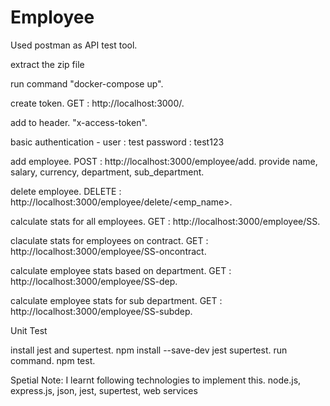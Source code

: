 # Employee

Used postman as API test tool.

extract the zip file

run 
command "docker-compose up".

create token.
GET : http://localhost:3000/.

add to header.
"x-access-token".

basic authentication - 
user : test
password : test123

add employee.
POST : http://localhost:3000/employee/add.
provide name, salary, currency, department, sub_department.

delete employee.
DELETE : http://localhost:3000/employee/delete/<emp_name>.

calculate stats for all employees.
GET : http://localhost:3000/employee/SS.

claculate stats for employees on contract.
GET : http://localhost:3000/employee/SS-oncontract.

calculate employee stats based on department.
GET : http://localhost:3000/employee/SS-dep.

calculate employee stats for sub department.
GET : http://localhost:3000/employee/SS-subdep.


Unit Test

install jest and supertest. npm install --save-dev jest supertest.
run command. npm test.

Spetial Note:
I learnt following technologies to implement this.
node.js, express.js, json, jest, supertest, web services
